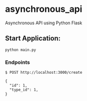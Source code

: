 # asynchronous_api
Asynchronous API using Python Flask

## Start Application:
`` python main.py ``


### Endpoints

```
$ POST http://localhost:3000/create

{
  "id": 1,
  "type_id": 1,
}

```
